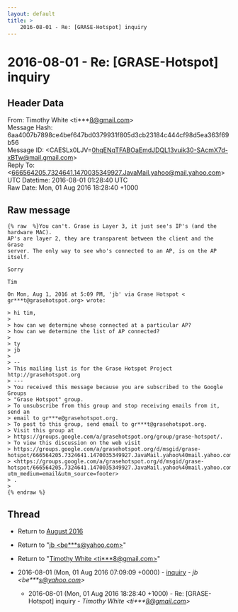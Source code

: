 ```yaml
---
layout: default
title: >
    2016-08-01 - Re: [GRASE-Hotspot] inquiry
---
```


# 2016-08-01 - Re: [GRASE-Hotspot] inquiry

## Header Data

From: Timothy White \<ti***8@gmail.com\><br>
Message Hash: 6aa4007b7898ce4bef647bd0379931f805d3cb23184c444cf98d5ea363f69b56<br>
Message ID: \<CAESLx0LJV=0hqENqTFABOaEmdJDQL13vuik30-SAcmX7d-xBTw@mail.gmail.com\><br>
Reply To: \<666564205.7324641.1470035349927.JavaMail.yahoo@mail.yahoo.com\><br>
UTC Datetime: 2016-08-01 01:28:40 UTC<br>
Raw Date: Mon, 01 Aug 2016 18:28:40 +1000<br>

## Raw message

```
{% raw  %}You can't. Grase is Layer 3, it just see's IP's (and the hardware MAC).
AP's are layer 2, they are transparent between the client and the Grase
server. The only way to see who's connected to an AP, is on the AP itself.

Sorry

Tim

On Mon, Aug 1, 2016 at 5:09 PM, 'jb' via Grase Hotspot <
gr***t@grasehotspot.org> wrote:

> hi tim,
>
> how can we determine whose connected at a particular AP?
> how can we determine the list of AP connected?
>
> ty
> jb
>
> --
> This mailing list is for the Grase Hotspot Project http://grasehotspot.org
> ---
> You received this message because you are subscribed to the Google Groups
> "Grase Hotspot" group.
> To unsubscribe from this group and stop receiving emails from it, send an
> email to gr***e@grasehotspot.org.
> To post to this group, send email to gr***t@grasehotspot.org.
> Visit this group at
> https://groups.google.com/a/grasehotspot.org/group/grase-hotspot/.
> To view this discussion on the web visit
> https://groups.google.com/a/grasehotspot.org/d/msgid/grase-hotspot/666564205.7324641.1470035349927.JavaMail.yahoo%40mail.yahoo.com
> <https://groups.google.com/a/grasehotspot.org/d/msgid/grase-hotspot/666564205.7324641.1470035349927.JavaMail.yahoo%40mail.yahoo.com?utm_medium=email&utm_source=footer>
> .
>
{% endraw %}
```

## Thread

+ Return to [August 2016](/archive/2016/08)

+ Return to "[jb <be***s<span>@</span>yahoo.com>](/authors/be___s_at_yahoo_com)"
+ Return to "[Timothy White <ti***8<span>@</span>gmail.com>](/authors/ti___8_at_gmail_com)"

+ 2016-08-01 (Mon, 01 Aug 2016 07:09:09 +0000) - [inquiry](/archive/2016/08/aff240c1ea31f289bcda4efbc10dad709d4887330e61f40ef322599dbc1cffe3) - _jb \<be***s@yahoo.com\>_
  + 2016-08-01 (Mon, 01 Aug 2016 18:28:40 +1000) - Re: [GRASE-Hotspot] inquiry - _Timothy White \<ti***8@gmail.com\>_

